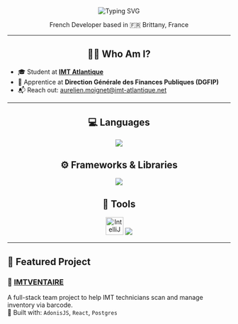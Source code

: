 <p align="center">
  <img src="https://readme-typing-svg.herokuapp.com?font=Syne&size=32&duration=2500&pause=1000&center=true&vCenter=true&width=600&height=60&lines=👋+Hi+!+I'm+Aurélien+Moignet;I'm+passionate+on+Software+💻" alt="Typing SVG" />
</p>

<p align="center">
  French Developer based in 🇫🇷 Brittany, France
</p>

---

<h2 align="center">👨‍💻 Who Am I?</h2>

- 🎓 Student at [**IMT Atlantique**](https://www.imt-atlantique.fr)  
- 💼 Apprentice at **Direction Générale des Finances Publiques (DGFIP)**  
- 📬 Reach out: [aurelien.moignet@imt-atlantique.net](mailto:aurelien.moignet@imt-atlantique.net)

---

<h2 align="center">💻 Languages</h2>
<p align="center">
  <img src="https://skillicons.dev/icons?i=python,js,ts,html,css,php,java,cpp,c" />
</p>

<h2 align="center">⚙️ Frameworks & Libraries</h2>
<p align="center">
  <img src="https://skillicons.dev/icons?i=react,nodejs,angular,qt,spring,adonis,tailwind" /> 
</p>


<h2 align="center">🔧 Tools</h2>
<p align="center">
  <img src="https://resources.jetbrains.com/storage/products/intellij-idea/img/meta/intellij-idea_logo_300x300.png" alt="IntelliJ IDEA" width="40" />
  <img src="https://skillicons.dev/icons?i=git,docker,postman,figma,github,notion,npm,postgres" />
</p>

---

## 📂 Featured Project

### 🔗 [IMTVENTAIRE](https://github.com/aurelien2247/IMTVENTAIRE)
A full-stack team project to help IMT technicians scan and manage inventory via barcode.  
🔧 Built with: `AdonisJS`, `React`, `Postgres`


